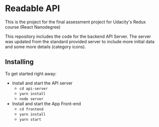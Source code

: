 # Readable API

This is the project for the final assessment project for Udacity's Redux course (React Nanodegree)

This repository includes the code for the backend API Server. The server was updated from the standard provided server to include more initial data and some more details (category icons).

## Installing

To get started right away:

* Install and start the API server
    - `cd api-server`
    - `yarn install`
    - `node server`
* Install and start the App Front-end
    - `cd frontend`
    - `yarn install`
    - `yarn start`

